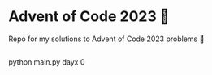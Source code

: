# Advent of Code 2023 🎄
Repo for my solutions to Advent of Code 2023 problems 🎅

##
python main.py dayx 0
